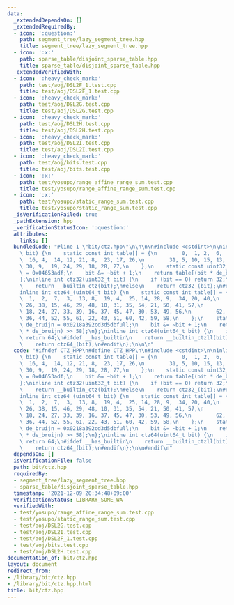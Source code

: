 ```yaml
---
data:
  _extendedDependsOn: []
  _extendedRequiredBy:
  - icon: ':question:'
    path: segment_tree/lazy_segment_tree.hpp
    title: segment_tree/lazy_segment_tree.hpp
  - icon: ':x:'
    path: sparse_table/disjoint_sparse_table.hpp
    title: sparse_table/disjoint_sparse_table.hpp
  _extendedVerifiedWith:
  - icon: ':heavy_check_mark:'
    path: test/aoj/DSL2F_1.test.cpp
    title: test/aoj/DSL2F_1.test.cpp
  - icon: ':heavy_check_mark:'
    path: test/aoj/DSL2G.test.cpp
    title: test/aoj/DSL2G.test.cpp
  - icon: ':heavy_check_mark:'
    path: test/aoj/DSL2H.test.cpp
    title: test/aoj/DSL2H.test.cpp
  - icon: ':heavy_check_mark:'
    path: test/aoj/DSL2I.test.cpp
    title: test/aoj/DSL2I.test.cpp
  - icon: ':heavy_check_mark:'
    path: test/aoj/bits.test.cpp
    title: test/aoj/bits.test.cpp
  - icon: ':x:'
    path: test/yosupo/range_affine_range_sum.test.cpp
    title: test/yosupo/range_affine_range_sum.test.cpp
  - icon: ':x:'
    path: test/yosupo/static_range_sum.test.cpp
    title: test/yosupo/static_range_sum.test.cpp
  _isVerificationFailed: true
  _pathExtension: hpp
  _verificationStatusIcon: ':question:'
  attributes:
    links: []
  bundledCode: "#line 1 \"bit/ctz.hpp\"\n\n\n\n#include <cstdint>\n\ninline int ctz32_(uint32_t\
    \ bit) {\n    static const int table[] = {\n        0,  1, 2,  6,  3,  11, 7,\
    \  16, 4,  14, 12, 21, 8,  23, 17, 26,\n        31, 5, 10, 15, 13, 20, 22, 25,\
    \ 30, 9,  19, 24, 29, 18, 28, 27,\n    };\n    static const uint32_t de_bruijn\
    \ = 0x04653adf;\n    bit &= ~bit + 1;\n    return table[(bit * de_bruijn) >> 27];\n\
    };\ninline int ctz32(uint32_t bit) {\n    if (bit == 0) return 32;\n#ifdef __has_builtin\n\
    \    return __builtin_ctz(bit);\n#else\n    return ctz32_(bit);\n#endif\n};\n\n\
    inline int ctz64_(uint64_t bit) {\n    static const int table[] = {\n        0,\
    \  1,  2,  7,  3,  13, 8,  19, 4,  25, 14, 28, 9,  34, 20, 40,\n        5,  17,\
    \ 26, 38, 15, 46, 29, 48, 10, 31, 35, 54, 21, 50, 41, 57,\n        63, 6,  12,\
    \ 18, 24, 27, 33, 39, 16, 37, 45, 47, 30, 53, 49, 56,\n        62, 11, 23, 32,\
    \ 36, 44, 52, 55, 61, 22, 43, 51, 60, 42, 59, 58,\n    };\n    static const uint64_t\
    \ de_bruijn = 0x0218a392cd3d5dbfull;\n    bit &= ~bit + 1;\n    return table[(bit\
    \ * de_bruijn) >> 58];\n};\ninline int ctz64(uint64_t bit) {\n    if (bit == 0)\
    \ return 64;\n#ifdef __has_builtin\n    return __builtin_ctzll(bit);\n#else\n\
    \    return ctz64_(bit);\n#endif\n};\n\n\n"
  code: "#ifndef CTZ_HPP\n#define CTZ_HPP\n\n#include <cstdint>\n\ninline int ctz32_(uint32_t\
    \ bit) {\n    static const int table[] = {\n        0,  1, 2,  6,  3,  11, 7,\
    \  16, 4,  14, 12, 21, 8,  23, 17, 26,\n        31, 5, 10, 15, 13, 20, 22, 25,\
    \ 30, 9,  19, 24, 29, 18, 28, 27,\n    };\n    static const uint32_t de_bruijn\
    \ = 0x04653adf;\n    bit &= ~bit + 1;\n    return table[(bit * de_bruijn) >> 27];\n\
    };\ninline int ctz32(uint32_t bit) {\n    if (bit == 0) return 32;\n#ifdef __has_builtin\n\
    \    return __builtin_ctz(bit);\n#else\n    return ctz32_(bit);\n#endif\n};\n\n\
    inline int ctz64_(uint64_t bit) {\n    static const int table[] = {\n        0,\
    \  1,  2,  7,  3,  13, 8,  19, 4,  25, 14, 28, 9,  34, 20, 40,\n        5,  17,\
    \ 26, 38, 15, 46, 29, 48, 10, 31, 35, 54, 21, 50, 41, 57,\n        63, 6,  12,\
    \ 18, 24, 27, 33, 39, 16, 37, 45, 47, 30, 53, 49, 56,\n        62, 11, 23, 32,\
    \ 36, 44, 52, 55, 61, 22, 43, 51, 60, 42, 59, 58,\n    };\n    static const uint64_t\
    \ de_bruijn = 0x0218a392cd3d5dbfull;\n    bit &= ~bit + 1;\n    return table[(bit\
    \ * de_bruijn) >> 58];\n};\ninline int ctz64(uint64_t bit) {\n    if (bit == 0)\
    \ return 64;\n#ifdef __has_builtin\n    return __builtin_ctzll(bit);\n#else\n\
    \    return ctz64_(bit);\n#endif\n};\n\n#endif\n"
  dependsOn: []
  isVerificationFile: false
  path: bit/ctz.hpp
  requiredBy:
  - segment_tree/lazy_segment_tree.hpp
  - sparse_table/disjoint_sparse_table.hpp
  timestamp: '2021-12-09 20:34:48+09:00'
  verificationStatus: LIBRARY_SOME_WA
  verifiedWith:
  - test/yosupo/range_affine_range_sum.test.cpp
  - test/yosupo/static_range_sum.test.cpp
  - test/aoj/DSL2G.test.cpp
  - test/aoj/DSL2I.test.cpp
  - test/aoj/DSL2F_1.test.cpp
  - test/aoj/bits.test.cpp
  - test/aoj/DSL2H.test.cpp
documentation_of: bit/ctz.hpp
layout: document
redirect_from:
- /library/bit/ctz.hpp
- /library/bit/ctz.hpp.html
title: bit/ctz.hpp
---
```

